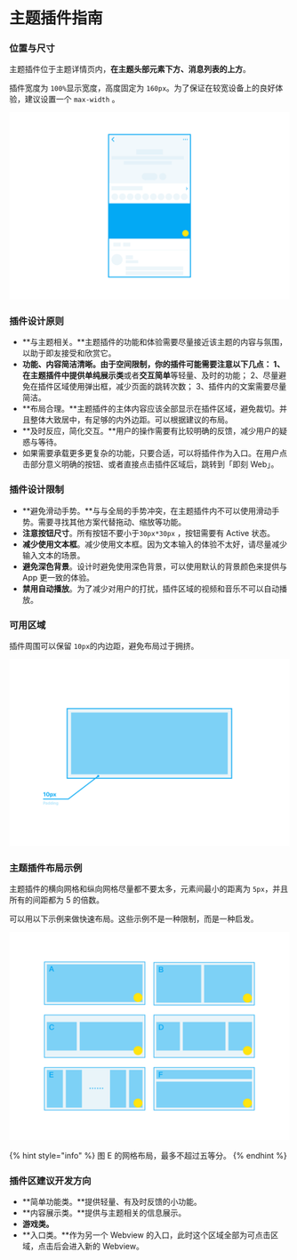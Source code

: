 # 主题插件指南

### **位置与尺寸**

主题插件位于主题详情页内，**在主题头部元素下方、消息列表的上方**。

插件宽度为 `100%`显示宽度，高度固定为 `160px`。为了保证在较宽设备上的良好体验，建议设置一个 `max-width` 。

![&#x4E3B;&#x9898;&#x63D2;&#x4EF6;&#x663E;&#x793A;&#x4F4D;&#x7F6E;&#x793A;&#x610F;&#x56FE;](../.gitbook/assets/6df08e7d-7e52-4036-8c89-38b2d3daa8fe.png)



### 插件设计原则

* **与主题相关。**主题插件的功能和体验需要尽量接近该主题的内容与氛围，以助于即友接受和欣赏它。
* **功能、内容简洁清晰。**由于空间限制，你的插件可能需要注意以下几点： 1、在主题插件中提供**单纯展示类**或者**交互简单**等轻量、及时的功能； 2、尽量避免在插件区域使用弹出框，减少页面的跳转次数； 3、插件内的文案需要尽量简洁。
* **布局合理。**主题插件的主体内容应该全部显示在插件区域，避免裁切。并且整体大致居中，有足够的内外边距。可以根据建议的布局。
* **及时反应，简化交互。**用户的操作需要有比较明确的反馈，减少用户的疑惑与等待。
* 如果需要承载更多更复杂的功能，只要合适，可以将插件作为入口。在用户点击部分意义明确的按钮、或者直接点击插件区域后，跳转到「即刻 Web」。



### 插件设计限制

* **避免滑动手势。**与与全局的手势冲突，在主题插件内不可以使用滑动手势。需要寻找其他方案代替拖动、缩放等功能。
* **注意按钮尺寸**。所有按钮不要小于`30px*30px` ，按钮需要有 Active 状态。
* **减少使用文本框**。减少使用文本框。因为文本输入的体验不太好，请尽量减少输入文本的场景。
* **避免深色背景**。设计时避免使用深色背景，可以使用默认的背景颜色来提供与 App 更一致的体验。
* **禁用自动播放**。为了减少对用户的打扰，插件区域的视频和音乐不可以自动播放。



### 可用区域

插件周围可以保留 `10px`的内边距，避免布局过于拥挤。

![](../.gitbook/assets/78c9f24c-e5d7-4ed6-ad38-38c693f385da.png)

### 主题插件布局示例

主题插件的横向网格和纵向网格尽量都不要太多，元素间最小的距离为 `5px`，并且所有的间距都为 5 的倍数。

可以用以下示例来做快速布局。这些示例不是一种限制，而是一种启发。

![](../.gitbook/assets/548a3b41-62a9-4fb4-aa01-9b46ff93ba4d.png)

{% hint style="info" %}
图 E 的网格布局，最多不超过五等分。
{% endhint %}

### 插件区建议开发方向

* **简单功能类。**提供轻量、有及时反馈的小功能。
* **内容展示类。**提供与主题相关的信息展示。
* **游戏类。**
* **入口类。**作为另一个 Webview 的入口，此时这个区域全部为可点击区域，点击后会进入新的 Webview。

